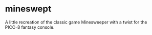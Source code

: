 # mineswept
 A little recreation of the classic game Minesweeper with a twist for the PICO-8 fantasy console.
